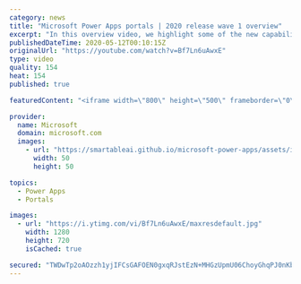 ```yaml
---
category: news
title: "Microsoft Power Apps portals | 2020 release wave 1 overview"
excerpt: "In this overview video, we highlight some of the new capabilities included in the latest update to Microsoft Power Apps portals.     Here are the capabilities covered:   •    Power BI integration, so you can quickly add Power BI reports, tables, and dashboards to your portals without coding.  •    Themes"
publishedDateTime: 2020-05-12T00:10:15Z
originalUrl: "https://youtube.com/watch?v=Bf7Ln6uAwxE"
type: video
quality: 154
heat: 154
published: true

featuredContent: "<iframe width=\"800\" height=\"500\" frameborder=\"0\" src=\"https://www.youtube.com/embed/Bf7Ln6uAwxE\" allow=\"accelerometer; autoplay; encrypted-media; gyroscope; picture-in-picture\" allowfullscreen></iframe>"

provider:
  name: Microsoft
  domain: microsoft.com
  images:
    - url: "https://smartableai.github.io/microsoft-power-apps/assets/images/organizations/microsoft.com-50x50.jpg"
      width: 50
      height: 50

topics:
  - Power Apps
  - Portals

images:
  - url: "https://i.ytimg.com/vi/Bf7Ln6uAwxE/maxresdefault.jpg"
    width: 1280
    height: 720
    isCached: true

secured: "TWDwTp2oAOzzh1yjIFCsGAFOEN0gxqRJstEzN+MHGzUpmU06ChoyGhqPJ0nKbqzKoRvdZFQOHC/H0/eQ6FuYtnLx8VJ88870i3hPZV3+/kkVQb0K6DlVjBi9HioZsCFm8ASZ8hFOB6zaPdGUyxiJiJ2SyV3BQuJIxkfsHiR4mLHfxVduCB66j2YLbW4tB8CwnfgEjihOwQ0wdIy9zAd8KAa5ukKp9jNz++1GDAO1jEisT0GMNTEdMWBPtvfkhLT61DGfILKiRNpv08noGoI1b02TwKBaUqqQeX/t3MOXyLqmeuiV7JlFAsYHrn4yRbmaRUyETHtVkBgDw2tho4p6hTHu1m2wTHtwgD8v4BIqQBNYze1f6pTpWMzGtbbngQF+gZ3UwfOmo4Qy8lLqCp+/Pb/avlouAoJeXGB+cUrigRBcntg21DBVWss+svZYvVO2;Q0OnbhD51+1aDbbaA5q7LA=="
---
```


